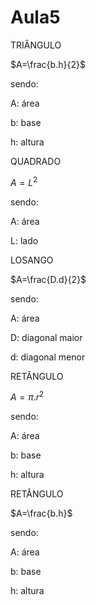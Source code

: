 # Aula5

TRIÂNGULO 

$A=\frac{b.h}{2}$

sendo:

A: área 

b: base 

h: altura

QUADRADO 

$A=L^{2}$

sendo:

A: área 

L: lado

LOSANGO 

$A=\frac{D.d}{2}$

sendo:

A: área 

D: diagonal maior 

d: diagonal menor 

RETÂNGULO 

$A=\pi.r^{2}$

sendo:

A: área 

b: base

h: altura

RETÂNGULO 

$A=\frac{b.h}$

sendo:

A: área 

b: base 

h: altura 





